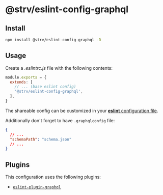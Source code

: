 # @strv/eslint-config-graphql

## Install

```bash
npm install @strv/eslint-config-graphql -D
```

## Usage

Create a _.eslintrc.js_ file with the following contents:

```js
module.exports = {
  extends: [
    // ... (base eslint config)
    '@strv/eslint-config-graphql',
  ],
}
```
The shareable config can be customized in your [**eslint** configuration file](https://eslint.org/docs/user-guide/configuring).

Additionally don't forget to have `.graphqlconfig` file:

```json
{
  // ...
  "schemaPath": "schema.json"
  // ...
}
```

## Plugins

This configuration uses the following plugins:

- [`eslint-plugin-graphql`](https://github.com/apollographql/eslint-plugin-graphql)
